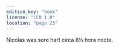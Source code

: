 ```yaml
---
edition_key: "book"
license: "CC0 1.0"
location: "page 25"
---
```

Nicolas was sore hart circa 8½ hora
nocte.
